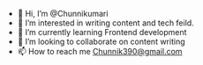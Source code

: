- 👋 Hi, I’m @Chunnikumari
- 👀 I’m interested in writing content and tech feild.
- 🌱 I’m currently learning Frontend development
- 💞️ I’m looking to collaborate on content writing
- 📫 How to reach me Chunnik390@gmail.com

<!---
Chunnikumari/Chunnikumari is a ✨ special ✨ repository because its `README.md` (this file) appears on your GitHub profile.
You can click the Preview link to take a look at your changes.
--->
